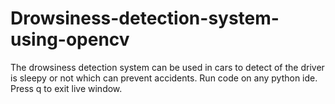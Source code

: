 # Drowsiness-detection-system-using-opencv
The drowsiness detection system can be used in cars to detect of the driver is sleepy or not which can prevent accidents.
Run code on any python ide. Press q to exit live window.
